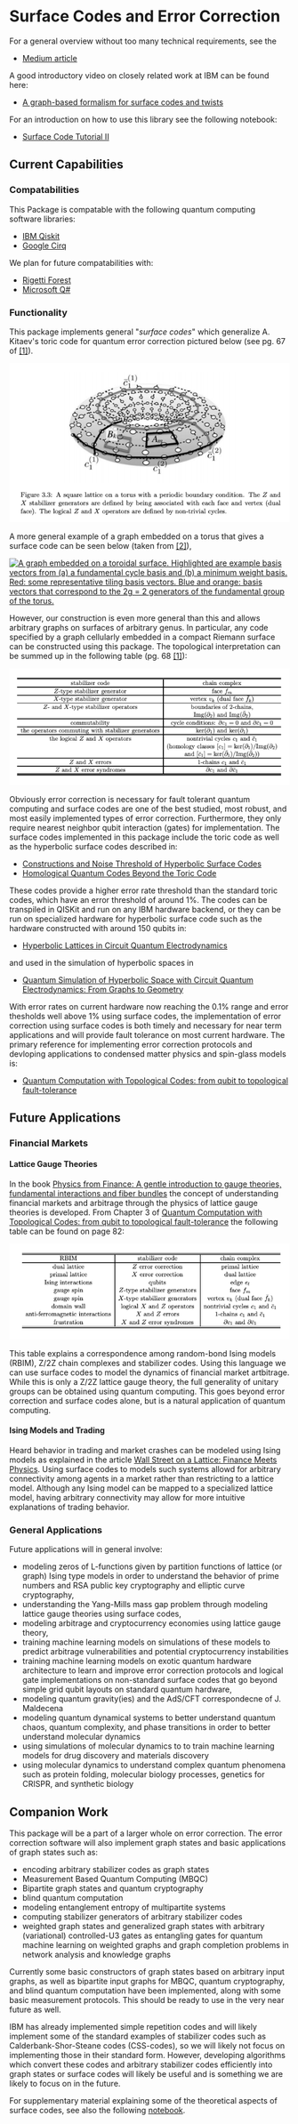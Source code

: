 # Surface Codes and Error Correction
For a general overview without too many technical requirements, see the 
- [Medium article](https://medium.com/@thesingularity.research/topological-quantum-computing-334ff0e36c29)

A good introductory video on closely related work at IBM can be found here: 
- [A graph-based formalism for surface codes and twists](https://www.youtube.com/watch?v=Ca85qdptceQ)

For an introduction on how to use this library see the following notebook:

- [Surface Code Tutorial II](https://github.com/The-Singularity-Research/QISKit-Surface-Codes/blob/master/Use%20Case%20Examples/surface_code_tutorial_2.ipynb)

## Current Capabilities 

### Compatabilities
This Package is compatable with the following quantum computing software libraries:

- [IBM Qiskit](https://qiskit.org/)
- [Google Cirq](https://cirq.readthedocs.io/en/stable/)

We plan for future compatabilities with: 

- [Rigetti Forest](https://rigetti.com/)
- [Microsoft Q#](https://www.microsoft.com/en-us/quantum/development-kit)

### Functionality

This package implements general "*surface codes*" which 
generalize A. Kitaev's toric code for quantum error 
correction pictured below (see pg. 67 of [[1]](https://arxiv.org/pdf/1504.01444.pdf)). 

![Torus Code](https://github.com/The-Singularity-Research/QISKit-Surface-Codes/blob/master/Use%20Case%20Examples/torus_code.png)

A more general example of a graph embedded on a torus that gives a surface code can be seen below (taken from [[2]](https://www.groundai.com/project/extracting-hidden-hierarchies-in-3d-distribution-networks/1)), 

<a href="https://www.researchgate.net/figure/A-graph-embedded-on-a-toroidal-surface-Highlighted-are-example-basis-vectors-from-a-a_fig2_266972115"><img src="https://www.researchgate.net/profile/Carl_Modes/publication/266972115/figure/fig2/AS:667811957440518@1536230186800/A-graph-embedded-on-a-toroidal-surface-Highlighted-are-example-basis-vectors-from-a-a.ppm" alt="A graph embedded on a toroidal surface. Highlighted are example basis vectors from (a) a fundamental cycle basis and (b) a minimum weight basis. Red: some representative tiling basis vectors. Blue and orange: basis vectors that correspond to the 2g = 2 generators of the fundamental group of the torus."/></a>

However, our construction is even more general than this and allows 
arbitrary graphs on surfaces of arbitrary genus. 
In particular, any code specified by a 
graph cellularly embedded in a compact Riemann
surface can be constructed using this package. The topological 
interpretation can be summed up in the following table (pg. 68 [[1]](https://arxiv.org/pdf/1504.01444.pdf)):

![Table](https://github.com/The-Singularity-Research/QISKit-Surface-Codes/blob/master/Use%20Case%20Examples/table.png)

Obviously error
correction is necessary for fault tolerant quantum computing
and surface codes are one of the best studied, most
robust, and most easily implemented types of error 
correction. Furthermore, they only require nearest neighbor
qubit interaction (gates) for implementation. The surface codes
implemented in this package include the toric code as well as
the hyperbolic surface codes described in:
- [Constructions and Noise Threshold of Hyperbolic
Surface Codes](https://arxiv.org/pdf/1506.04029.pdf)
- [Homological Quantum Codes
Beyond the Toric Code](https://arxiv.org/pdf/1802.01520.pdf)

These codes provide a higher error rate threshold than the 
standard toric codes, which have an error threshold of around 
1%. The codes can be transpiled in QISKit and run on any IBM 
hardware backend, or they can be run on specialized hardware 
for hyperbolic surface code such as the hardware constructed 
with around 150 qubits in:
- [Hyperbolic Lattices in Circuit Quantum Electrodynamics](https://arxiv.org/pdf/1802.09549.pdf)

and used in the simulation of hyperbolic spaces in 
- [Quantum Simulation of Hyperbolic Space with Circuit Quantum Electrodynamics:
From Graphs to Geometry](https://arxiv.org/pdf/1910.12318.pdf)

With error rates on current hardware now reaching the 0.1% range
and error thesholds well above 1% using surface codes, 
the implementation of error correction using surface codes is both
timely and necessary for near term applications and will provide
fault tolerance on most current hardware. The primary reference 
for implementing error correction protocols and devloping 
applications to condensed matter physics and spin-glass models is: 
- [Quantum Computation with Topological Codes: from qubit to topological fault-tolerance](https://arxiv.org/pdf/1504.01444.pdf)

## Future Applications 

### Financial Markets

#### Lattice Gauge Theories

In the book [Physics from Finance: A gentle introduction to gauge theories, fundamental interactions and fiber bundles](https://www.amazon.com/Physics-Finance-introduction-fundamental-interactions/dp/1795882417)
the concept of understanding financial markets and arbitrage through the physics of lattice gauge theories is developed. From Chapter 3 of [Quantum Computation with Topological Codes: from qubit to topological fault-tolerance](https://arxiv.org/pdf/1504.01444.pdf) the following table can be found on page 82:

![Lattice Gauge Theory](https://github.com/The-Singularity-Research/SurfaceCodes/blob/master/Use%20Case%20Examples/lattice_gauge_theory.png)

This table explains a correspondence among random-bond Ising models (RBIM), Z/2Z chain complexes and
stabilizer codes. Using this language we can use surface codes to model the dynamics of financial market artbitrage. While this is only a Z/2Z lattice gauge theory, the full generality of unitary groups can be obtained using quantum computing. This goes beyond error correction and surface codes alone, but is a natural application of quantum computing. 

#### Ising Models and Trading

Heard behavior in trading and market crashes can be modeled using Ising models as explained in the article [Wall Street on a Lattice: Finance Meets Physics](https://www.weareworldquant.com/en/thought-leadership/wall-street-on-a-lattice/). Using surface codes to models such systems allowd for arbitrary connectivity among agents in a market rather than restricting to a lattice model. Although any Ising model can be mapped to a specialized lattice model, having arbitrary connectivity may allow for more intuitive explanations of trading behavior. 

### General Applications

Future applications will in general involve: 
- modeling zeros of L-functions given by partition functions 
of lattice (or graph) Ising type models in order to understand 
the behavior of prime numbers and RSA public key cryptography 
and elliptic curve cryptography, 
- understanding the Yang-Mills mass gap problem through 
modeling lattice gauge theories using surface codes, 
- modeling arbitrage and cryptocurrency economies using lattice 
gauge theory, 
- training machine learning models on simulations of these 
models to predict arbitrage vulnerabilities and potential 
cryptocurrency instabilities
- training machine learning models on exotic quantum hardware 
architecture to learn and improve error correction protocols 
and logical gate implementations on non-standard surface codes 
that go beyond simple grid qubit layouts on standard quantum 
hardware, 
- modeling quantum gravity(ies) and the AdS/CFT correspondecne 
of J. Maldecena
- modeling quantum dynamical systems to better understand
quantum chaos, quantum complexity, and phase transitions in
order to better understand molecular dynamics
- using simulations of molecular dynamics to to train 
machine learning models for drug discovery and materials
discovery
- using molecular dynamics to understand complex quantum 
phenomena such as protein folding, molecular biology processes,
genetics for CRISPR, and synthetic biology

## Companion Work
This package will be a part of a larger whole on error correction. 
The error correction software will also implement graph states
and basic applications of graph states such as:

- encoding arbitrary stabilizer codes as graph states
- Measurement Based Quantum Computing (MBQC)
- Bipartite graph states and quantum cryptography
- blind quantum computation
- modeling entanglement entropy of multipartite systems
- computing stabilizer generators of arbitrary stabilizer codes
- weighted graph states and generalized graph states with
arbitrary (variational) controlled-U3 gates as entangling 
gates for quantum machine learning on weighted graphs and 
graph completion problems in network analysis and 
knowledge graphs

Currently some basic constructors of graph states based on 
arbitrary input graphs, as well as bipartite input graphs for
MBQC, quantum cryptography, and blind quantum computation have
been implemented, along with some basic measurement protocols.
This should be ready to use in the very near future as well.

IBM has already implemented simple repetition codes and will 
likely implement some of the standard examples of stabilizer 
codes such as Calderbank-Shor-Steane codes (CSS-codes), so we 
will likely not focus on implementing those in their standard
form. However, developing algorithms which convert these codes
and arbitrary stabilizer codes efficiently into graph states 
or surface codes will likely be useful and is something we are 
likely to focus on in the future.

For supplementary material explaining some of the theoretical 
aspects of surface codes, see also the following [notebook](https://github.com/The-Singularity-Research/Surface-Codes).

